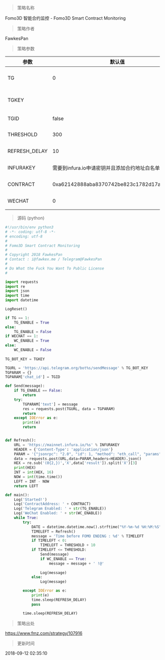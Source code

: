 
> 策略名称

Fomo3D 智能合约监控 - Fomo3D Smart Contract Monitoring

> 策略作者

FawkesPan



> 策略参数



|参数|默认值|描述|
|----|----|----|
|TG|0|是否启用 Telegram 机器人: 0|1|
|TGKEY||Telegram 机器人KEY|
|TGID|false|Telegram 会话ID|
|THRESHOLD|300|触发通知阈值|
|REFRESH_DELAY|10|刷新数据间隔|
|INFURAKEY|需要到infura.io申请密钥并且添加合约地址白名单|数据接口密钥|
|CONTRACT|0xa62142888aba8370742be823c1782d17a0389da1|智能合约地址|
|WECHAT|0|启用微信通知: 0|1|


> 源码 (python)

``` python
#!/usr/bin/env python3
# -*- coding: utf-8 -*-
# encoding: utf-8
# 
# Fomo3D Smart Contract Monitoring
#
# Copyright 2018 FawkesPan
# Contact : i@fawkex.me / Telegram@FawkesPan
#
# Do What the Fuck You Want To Public License
#

import requests
import re
import json
import time
import datetime

LogReset()

if TG == 1:
    TG_ENABLE = True 
else:
    TG_ENABLE = False
if WECHAT == 1:
    WC_ENABLE = True 
else:
    WC_ENABLE = False
    
TG_BOT_KEY = TGKEY

TGURL = 'https://api.telegram.org/bot%s/sendMessage' % TG_BOT_KEY
TGPARAM = {}
TGPARAM['chat_id'] = TGID

def Send(message):
    if TG_ENABLE == False:
        return
    try:
        TGPARAM['text'] = message
        res = requests.post(TGURL, data = TGPARAM)
        return
    except IOError as e:
        print(e)
        return


def Refresh():
    URL = 'https://mainnet.infura.io/%s' % INFURAKEY
    HEADER = {'Content-Type': 'application/json'}
    PARAM = '{"jsonrpc": "2.0", "id": 1, "method": "eth_call", "params": [{"data":"0x747dff42","to":"%s"},"latest"]}' % CONTRACT
    data = requests.post(URL,data=PARAM,headers=HEADER).json()
    HEX = re.sub('(0{2,})','X',data['result']).split('X')[3]
    print(HEX)
    INT = int(HEX, 16)
    NOW = int(time.time())
    LEFT = INT - NOW
    return LEFT

def main():
    Log('Started!')
    Log('ContractAddress: ' + CONTRACT)
    Log('Telegram Enabled: ' + str(TG_ENABLE))
    Log('WeChat Enabled: ' + str(WC_ENABLE))
    while True:
        try:
            DATE = datetime.datetime.now().strftime("%Y-%m-%d %H:%M:%S")
            TIMELEFT = Refresh()
            message = 'Time before FOMO ENDING : %d' % TIMELEFT
            if TIMELEFT < 0:
                TIMELEFT = THRESHOLD + 10
            if TIMELEFT <= THRESHOLD:
                Send(message)
                if WC_ENABLE == True:
                    message = message + ' !@'
                    
                Log(message)
            else:
                Log(message)

        except IOError as e:
            print(e)
            time.sleep(REFRESH_DELAY)
            pass

        time.sleep(REFRESH_DELAY)

```

> 策略出处

https://www.fmz.com/strategy/107916

> 更新时间

2018-09-12 02:35:10
